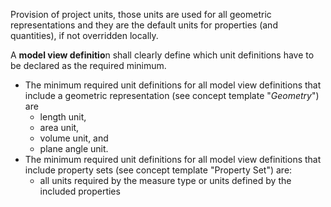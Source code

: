 Provision of project units, those units are used for all geometric representations and they are the default units for properties (and quantities), if not overridden locally.

A **model view definitio**n shall clearly define which unit definitions have to be declared as the required minimum.

*  The minimum required unit definitions for all model view definitions that include a geometric representation (see concept template "_Geometry_") are 
    *  length unit,
    *  area unit,
    *  volume unit, and
    *  plane angle unit. 
*  The minimum required unit definitions for all model view definitions that include property sets (see concept template "Property Set") are: 
    *  all units required by the measure type or units defined by the included properties